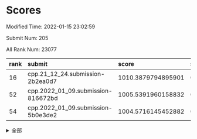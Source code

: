 # Scores

Modified Time: 2022-01-15 23:02:59

Submit Num: 205

All Rank Num: 23077

| rank |               submit               |       score        |       sigma        | pk_num |
| :--- | :--------------------------------- | :----------------- | :----------------- | :----- |
| 16   | cpp.21_12_24.submission-2b2ea0d7   | 1010.3879794895901 | 0.7581988121530912 | 457    |
| 52   | cpp.2022_01_09.submission-816672bd | 1005.5391960158832 | 0.7264522388492415 | 449    |
| 54   | cpp.2022_01_09.submission-5b0e3de2 | 1004.5716145452882 | 0.7182896800967503 | 446    |


<details>
<summary>全部</summary>

| rank |                 submit                 |       score        |       sigma        | pk_num |
| :--- | :------------------------------------- | :----------------- | :----------------- | :----- |
| 1    | gobigger.level_3.submission_level_3_38 | 1011.637983225534  | 0.7888617238322478 | 449    |
| 2    | gobigger.level_3.submission_level_3_9  | 1011.3798372551049 | 0.7696493585033385 | 451    |
| 3    | gobigger.level_3.submission_level_3_43 | 1011.2986532740497 | 0.7643523897600428 | 448    |
| 4    | gobigger.level_3.submission_level_3_27 | 1011.1769317698427 | 0.7557647216451211 | 455    |
| 5    | gobigger.level_3.submission_level_3_32 | 1011.1531203965853 | 0.7871498842038084 | 448    |
| 6    | gobigger.level_3.submission_level_3_35 | 1011.1455833840814 | 0.7789743090813074 | 453    |
| 7    | gobigger.level_3.submission_level_3_11 | 1010.9769452998335 | 0.7668584444008083 | 456    |
| 8    | gobigger.level_3.submission_level_3_10 | 1010.8428598723061 | 0.7809987507521525 | 446    |
| 9    | gobigger.level_3.submission_level_3_25 | 1010.8330942118924 | 0.7791746764832588 | 453    |
| 10   | gobigger.level_3.submission_level_3_37 | 1010.7912342944585 | 0.797535004678853  | 443    |
| 11   | gobigger.level_3.submission_level_3_36 | 1010.7508799388522 | 0.7633846803944958 | 451    |
| 12   | gobigger.level_3.submission_level_3_17 | 1010.6194744166099 | 0.754967733404033  | 455    |
| 13   | gobigger.level_3.submission_level_3_47 | 1010.5309665732151 | 0.7406192692845697 | 453    |
| 14   | gobigger.level_3.submission_level_3_2  | 1010.4857692419687 | 0.7549198752683516 | 450    |
| 15   | gobigger.level_3.submission_level_3_16 | 1010.4778884408016 | 0.7483416195903215 | 448    |
| 16   | cpp.21_12_24.submission-2b2ea0d7       | 1010.3879794895901 | 0.7581988121530912 | 457    |
| 17   | gobigger.level_3.submission_level_3_20 | 1010.3672471463726 | 0.7607898493857723 | 457    |
| 18   | gobigger.level_3.submission_level_3_31 | 1010.3419801322638 | 0.7671982098440162 | 451    |
| 19   | gobigger.level_3.submission_level_3_21 | 1010.2563866469893 | 0.7661988053327117 | 449    |
| 20   | gobigger.level_3.submission_level_3_4  | 1010.2534687414227 | 0.7520744912734935 | 452    |
| 21   | gobigger.level_3.submission_level_3_39 | 1010.2463741410121 | 0.753770050494045  | 444    |
| 22   | gobigger.level_3.submission_level_3_12 | 1010.1237219974615 | 0.7553492863774807 | 450    |
| 23   | gobigger.level_3.submission_level_3_44 | 1010.0897221649645 | 0.7679602458813524 | 454    |
| 24   | gobigger.level_3.submission_level_3_49 | 1010.0149289984791 | 0.7734300935757145 | 453    |
| 25   | gobigger.level_3.submission_level_3_29 | 1010.012413064335  | 0.7694219637277967 | 447    |
| 26   | gobigger.level_3.submission_level_3_41 | 1009.9204384241397 | 0.7682560799501251 | 448    |
| 27   | gobigger.level_3.submission_level_3_26 | 1009.916967411855  | 0.7523865025947851 | 445    |
| 28   | gobigger.level_3.submission_level_3_34 | 1009.9139723951929 | 0.765943433387061  | 450    |
| 29   | gobigger.level_3.submission_level_3_48 | 1009.9113220044229 | 0.7532967240278993 | 452    |
| 30   | gobigger.level_3.submission_level_3_18 | 1009.9106183746634 | 0.7634514713702593 | 455    |
| 31   | gobigger.level_3.submission_level_3_15 | 1009.8494646097445 | 0.7583613034589616 | 451    |
| 32   | gobigger.level_3.submission_level_3_14 | 1009.7836057631613 | 0.7507084368037586 | 453    |
| 33   | gobigger.level_3.submission_level_3_3  | 1009.7673347796801 | 0.7488613944917336 | 449    |
| 34   | gobigger.level_3.submission_level_3_1  | 1009.7492729746481 | 0.7624686963907463 | 449    |
| 35   | gobigger.level_3.submission_level_3_40 | 1009.7186651614189 | 0.7416097349020424 | 445    |
| 36   | gobigger.level_3.submission_level_3_6  | 1009.6878609813484 | 0.7642210246734829 | 453    |
| 37   | gobigger.level_3.submission_level_3_30 | 1009.6534288986778 | 0.7479314723504829 | 453    |
| 38   | gobigger.level_3.submission_level_3_23 | 1009.489673291995  | 0.771404960402333  | 454    |
| 39   | gobigger.level_3.submission_level_3_24 | 1009.4346084506861 | 0.7515035505874951 | 452    |
| 40   | gobigger.level_3.submission_level_3_0  | 1009.3896489175876 | 0.7506263903506716 | 451    |
| 41   | gobigger.level_3.submission_level_3_22 | 1009.3727175724226 | 0.7700450853765721 | 451    |
| 42   | gobigger.level_3.submission_level_3_19 | 1009.1998807447811 | 0.7685771318551698 | 442    |
| 43   | gobigger.level_3.submission_level_3_33 | 1009.168624977549  | 0.7522099612349845 | 449    |
| 44   | gobigger.level_3.submission_level_3_7  | 1008.9899711565525 | 0.7614170135802094 | 450    |
| 45   | gobigger.level_3.submission_level_3_45 | 1008.9587608729165 | 0.7323764640612437 | 452    |
| 46   | gobigger.level_3.submission_level_3_13 | 1008.9571014747173 | 0.7688435568155213 | 454    |
| 47   | gobigger.level_3.submission_level_3_28 | 1008.8972405715385 | 0.7522646167966779 | 450    |
| 48   | gobigger.level_3.submission_level_3_8  | 1008.7018040152919 | 0.7731859513386479 | 450    |
| 49   | gobigger.level_3.submission_level_3_46 | 1008.4954571013881 | 0.7554543132118756 | 444    |
| 50   | gobigger.level_3.submission_level_3_5  | 1008.4209174233011 | 0.7466983467937712 | 450    |
| 51   | gobigger.level_3.submission_level_3_42 | 1008.3994756849679 | 0.7448456109254349 | 445    |
| 52   | cpp.2022_01_09.submission-816672bd     | 1005.5391960158832 | 0.7264522388492415 | 449    |
| 53   | gobigger.level_1.submission_level_1_38 | 1004.8948796684274 | 0.7182221045023004 | 447    |
| 54   | cpp.2022_01_09.submission-5b0e3de2     | 1004.5716145452882 | 0.7182896800967503 | 446    |
| 55   | gobigger.level_1.submission_level_1_43 | 1004.4945191614869 | 0.7208286349403615 | 451    |
| 56   | gobigger.level_1.submission_level_1_2  | 1004.2400598104091 | 0.7264274624947691 | 455    |
| 57   | gobigger.level_1.submission_level_1_4  | 1004.1907917925006 | 0.7182454797486905 | 454    |
| 58   | gobigger.level_1.submission_level_1_13 | 1004.1089229125658 | 0.7254056748428503 | 453    |
| 59   | gobigger.level_1.submission_level_1_1  | 1004.0981070827784 | 0.719274042814406  | 457    |
| 60   | gobigger.level_1.submission_level_1_31 | 1004.005562045814  | 0.7139895283251018 | 445    |
| 61   | gobigger.level_1.submission_level_1_22 | 1003.9422649609328 | 0.7253185037392655 | 449    |
| 62   | gobigger.level_1.submission_level_1_40 | 1003.9125318441735 | 0.7330083592083428 | 451    |
| 63   | gobigger.level_1.submission_level_1_23 | 1003.7842446819546 | 0.7226759198216431 | 453    |
| 64   | gobigger.level_1.submission_level_1_20 | 1003.6954380207198 | 0.7145770355278666 | 446    |
| 65   | gobigger.level_1.submission_level_1_46 | 1003.6498210084702 | 0.7217359037538118 | 452    |
| 66   | gobigger.level_1.submission_level_1_32 | 1003.5460661919668 | 0.720359207510578  | 452    |
| 67   | gobigger.level_1.submission_level_1_5  | 1003.5433884032776 | 0.7344449787932649 | 456    |
| 68   | gobigger.level_1.submission_level_1_14 | 1003.4843453772888 | 0.708476260488513  | 450    |
| 69   | gobigger.level_1.submission_level_1_17 | 1003.458765023693  | 0.7179050156407019 | 448    |
| 70   | gobigger.level_1.submission_level_1_24 | 1003.449032091963  | 0.7079474060018438 | 448    |
| 71   | gobigger.level_1.submission_level_1_27 | 1003.4050230293125 | 0.7251772246853713 | 451    |
| 72   | gobigger.level_1.submission_level_1_41 | 1003.3952427135058 | 0.7149884874787584 | 454    |
| 73   | gobigger.level_1.submission_level_1_28 | 1003.2989251330388 | 0.7185320277662256 | 452    |
| 74   | gobigger.level_1.submission_level_1_25 | 1003.2537162354453 | 0.7258412429230965 | 450    |
| 75   | gobigger.level_1.submission_level_1_9  | 1003.2275750215903 | 0.7137822953608739 | 450    |
| 76   | gobigger.level_1.submission_level_1_29 | 1003.224968854527  | 0.7059154429420427 | 452    |
| 77   | gobigger.level_1.submission_level_1_42 | 1003.1179643438605 | 0.71961499794725   | 455    |
| 78   | gobigger.level_1.submission_level_1_7  | 1003.1107392188927 | 0.7062057132219354 | 444    |
| 79   | gobigger.level_1.submission_level_1_30 | 1003.0550343174374 | 0.7098882489384735 | 451    |
| 80   | gobigger.level_1.submission_level_1_6  | 1002.9926314607699 | 0.7124225069701398 | 453    |
| 81   | gobigger.level_1.submission_level_1_15 | 1002.9655363108678 | 0.7080132350608017 | 455    |
| 82   | gobigger.level_1.submission_level_1_18 | 1002.9533906906715 | 0.7192728493164983 | 452    |
| 83   | gobigger.level_1.submission_level_1_37 | 1002.8661517829914 | 0.7155397147940131 | 449    |
| 84   | gobigger.level_1.submission_level_1_45 | 1002.8458313970516 | 0.7195318953046788 | 444    |
| 85   | gobigger.level_1.submission_level_1_11 | 1002.8376139988763 | 0.7035833742534585 | 455    |
| 86   | gobigger.level_1.submission_level_1_49 | 1002.7945135153665 | 0.7182142948843718 | 450    |
| 87   | gobigger.level_1.submission_level_1_35 | 1002.7274547717711 | 0.7122528785604164 | 456    |
| 88   | gobigger.level_1.submission_level_1_16 | 1002.714472591398  | 0.7244741899284723 | 451    |
| 89   | gobigger.level_1.submission_level_1_39 | 1002.6916377394081 | 0.70779138981034   | 452    |
| 90   | gobigger.level_1.submission_level_1_26 | 1002.6737764448947 | 0.7201106139312987 | 452    |
| 91   | gobigger.level_1.submission_level_1_48 | 1002.6328470479712 | 0.7097878178782301 | 448    |
| 92   | gobigger.level_1.submission_level_1_8  | 1002.524426912806  | 0.718477143279701  | 450    |
| 93   | gobigger.level_1.submission_level_1_33 | 1002.5188883794617 | 0.7096168576120353 | 447    |
| 94   | gobigger.level_1.submission_level_1_36 | 1002.5165611679597 | 0.7187466546022436 | 448    |
| 95   | gobigger.level_1.submission_level_1_12 | 1002.4996942388867 | 0.7027550218399337 | 452    |
| 96   | gobigger.level_1.submission_level_1_21 | 1002.4723596774668 | 0.7084304477436324 | 450    |
| 97   | gobigger.level_1.submission_level_1_47 | 1002.4515736054441 | 0.7151520908704269 | 445    |
| 98   | gobigger.level_1.submission_level_1_10 | 1002.2742275191285 | 0.7172695899651355 | 448    |
| 99   | gobigger.level_1.submission_level_1_3  | 1002.2692273507528 | 0.7131904109455033 | 452    |
| 100  | gobigger.level_1.submission_level_1_44 | 1002.0819513600434 | 0.7060863513373352 | 450    |
| 101  | gobigger.level_1.submission_level_1_34 | 1002.0099160631196 | 0.7202068411728908 | 452    |
| 102  | gobigger.level_1.submission_level_1_19 | 1001.6819883655061 | 0.7229143209954314 | 448    |
| 103  | gobigger.level_1.submission_level_1_0  | 1001.5224006727219 | 0.7007840138662684 | 453    |
| 104  | gobigger.random.submission_random_11   | 996.9333139336769  | 0.705593869673369  | 454    |
| 105  | gobigger.random.submission_random_18   | 996.9322699344668  | 0.7022555553725855 | 450    |
| 106  | gobigger.random.submission_random_47   | 996.7999890848718  | 0.7166228570998883 | 452    |
| 107  | gobigger.random.submission_random_33   | 996.7948799031676  | 0.7086800313495927 | 448    |
| 108  | gobigger.random.submission_random_20   | 996.669498957126   | 0.688150045712215  | 455    |
| 109  | gobigger.random.submission_random_10   | 996.6338540108021  | 0.7122718275235191 | 454    |
| 110  | gobigger.random.submission_random_13   | 996.6138453152296  | 0.7312028304177433 | 450    |
| 111  | gobigger.random.submission_random_3    | 996.5988978493749  | 0.7069050542955368 | 445    |
| 112  | gobigger.random.submission_random_24   | 996.4867949137034  | 0.706673029571549  | 445    |
| 113  | gobigger.random.submission_random_28   | 996.4074951371008  | 0.7173942018750412 | 447    |
| 114  | gobigger.random.submission_random_26   | 996.382718275584   | 0.7046037062603054 | 451    |
| 115  | gobigger.random.submission_random_8    | 996.343641678249   | 0.7195738252651216 | 450    |
| 116  | gobigger.random.submission_random_32   | 996.3183726039516  | 0.7023355930310401 | 452    |
| 117  | gobigger.random.submission_random_21   | 996.2531156824905  | 0.723734012076776  | 445    |
| 118  | gobigger.random.submission_random_0    | 996.1429428684698  | 0.7059317167264821 | 449    |
| 119  | gobigger.random.submission_random_49   | 996.1411360122681  | 0.7111454823173925 | 451    |
| 120  | gobigger.random.submission_random_25   | 996.1278117928375  | 0.7179734879746611 | 447    |
| 121  | gobigger.random.submission_random_41   | 995.9785949650292  | 0.7085516253330757 | 450    |
| 122  | gobigger.random.submission_random_43   | 995.9751237223891  | 0.7125454871978181 | 448    |
| 123  | gobigger.random.submission_random_22   | 995.9728768147454  | 0.7089545697614378 | 449    |
| 124  | gobigger.random.submission_random_39   | 995.9609836509181  | 0.7016566786186845 | 448    |
| 125  | gobigger.random.submission_random_46   | 995.957859462471   | 0.7078749638549264 | 449    |
| 126  | gobigger.random.submission_random_35   | 995.9365395667845  | 0.7125105635540269 | 454    |
| 127  | gobigger.random.submission_random_29   | 995.873276859689   | 0.7131559445624183 | 446    |
| 128  | gobigger.random.submission_random_42   | 995.8715201635606  | 0.7243999913976032 | 450    |
| 129  | gobigger.random.submission_random_17   | 995.8043686888111  | 0.7116668436341376 | 451    |
| 130  | gobigger.random.submission_random_14   | 995.7422270709988  | 0.6969462344234862 | 450    |
| 131  | gobigger.random.submission_random_2    | 995.7278298617673  | 0.6989754266801077 | 451    |
| 132  | gobigger.random.submission_random_6    | 995.6846559234655  | 0.7083198201866784 | 452    |
| 133  | gobigger.random.submission_random_38   | 995.584183357377   | 0.7172125708909103 | 452    |
| 134  | gobigger.random.submission_random_45   | 995.4879765088609  | 0.7126704284931412 | 448    |
| 135  | gobigger.random.submission_random_34   | 995.4712684758653  | 0.707221394045136  | 454    |
| 136  | gobigger.random.submission_random_12   | 995.4323403225479  | 0.6949348934026098 | 450    |
| 137  | gobigger.random.submission_random_31   | 995.4277791579689  | 0.7045097647245658 | 448    |
| 138  | gobigger.random.submission_random_44   | 995.3997538715855  | 0.7106086313833154 | 451    |
| 139  | gobigger.random.submission_random_15   | 995.3904318798253  | 0.7033844813972215 | 450    |
| 140  | gobigger.random.submission_random_40   | 995.3537245645642  | 0.698659547559875  | 451    |
| 141  | gobigger.random.submission_random_4    | 995.3412775821513  | 0.7237547737121874 | 450    |
| 142  | gobigger.random.submission_random_30   | 995.3093923121166  | 0.7082589719300783 | 454    |
| 143  | gobigger.random.submission_random_36   | 995.2806016404128  | 0.7088276339890701 | 451    |
| 144  | gobigger.random.submission_random_19   | 995.2496522245526  | 0.71507549628025   | 452    |
| 145  | gobigger.random.submission_random_7    | 995.2028916732913  | 0.7188210694274766 | 447    |
| 146  | gobigger.random.submission_random_48   | 995.1133704881573  | 0.7102125636528724 | 444    |
| 147  | gobigger.random.submission_random_23   | 994.9462284287384  | 0.709178874015979  | 453    |
| 148  | gobigger.random.submission_random_9    | 994.9021848622878  | 0.7032034338655253 | 447    |
| 149  | gobigger.random.submission_random_1    | 994.9008822143375  | 0.7061761160802037 | 448    |
| 150  | gobigger.random.submission_random_37   | 994.7053442592858  | 0.7171699210887656 | 450    |
| 151  | gobigger.random.submission_random_5    | 994.5863357962778  | 0.7157869297923316 | 454    |
| 152  | gobigger.random.submission_random_16   | 994.4111953296702  | 0.7174177984007365 | 450    |
| 153  | gobigger.level_2.submission_level_2_36 | 994.0375503320012  | 0.7278070312261237 | 453    |
| 154  | gobigger.random.submission_random_27   | 993.9803861003794  | 0.7221377350652165 | 452    |
| 155  | gobigger.level_2.submission_level_2_29 | 993.913711370052   | 0.7327854106321462 | 450    |
| 156  | gobigger.level_2.submission_level_2_31 | 993.9121588663442  | 0.7241295019340345 | 450    |
| 157  | gobigger.level_2.submission_level_2_13 | 993.8845071120284  | 0.7272962780564883 | 454    |
| 158  | gobigger.level_2.submission_level_2_37 | 993.7501862243893  | 0.7293566582721503 | 447    |
| 159  | gobigger.level_2.submission_level_2_10 | 993.727304521452   | 0.7187807465655159 | 446    |
| 160  | gobigger.level_2.submission_level_2_40 | 993.5778787461436  | 0.7410752069237196 | 450    |
| 161  | gobigger.level_2.submission_level_2_46 | 993.4880170778765  | 0.7351781476874653 | 446    |
| 162  | gobigger.level_2.submission_level_2_1  | 993.4543868861018  | 0.7254952700618438 | 451    |
| 163  | gobigger.level_2.submission_level_2_39 | 993.4250735295398  | 0.7204355639559652 | 445    |
| 164  | gobigger.level_2.submission_level_2_24 | 993.2012684927663  | 0.7273870453870274 | 452    |
| 165  | gobigger.level_2.submission_level_2_11 | 993.0626110917892  | 0.7319929307072364 | 455    |
| 166  | gobigger.level_2.submission_level_2_5  | 993.01234404271    | 0.756034813629177  | 445    |
| 167  | gobigger.level_2.submission_level_2_44 | 992.910546976745   | 0.7565792569574956 | 453    |
| 168  | gobigger.level_2.submission_level_2_47 | 992.7652362367174  | 0.7498215957735661 | 450    |
| 169  | gobigger.level_2.submission_level_2_3  | 992.7481872482194  | 0.7421626554948515 | 453    |
| 170  | gobigger.level_2.submission_level_2_35 | 992.7428964428173  | 0.742505521963213  | 452    |
| 171  | gobigger.level_2.submission_level_2_30 | 992.7228443139838  | 0.7420817285810343 | 450    |
| 172  | gobigger.level_2.submission_level_2_32 | 992.7217122240473  | 0.7498800731086983 | 451    |
| 173  | gobigger.level_2.submission_level_2_42 | 992.658144339993   | 0.751930476612145  | 455    |
| 174  | gobigger.level_2.submission_level_2_9  | 992.6443997463197  | 0.7267931239118771 | 451    |
| 175  | gobigger.level_2.submission_level_2_41 | 992.5802539940606  | 0.7451854372094618 | 450    |
| 176  | gobigger.level_2.submission_level_2_34 | 992.477456364099   | 0.7425464863153163 | 452    |
| 177  | gobigger.level_2.submission_level_2_49 | 992.4399965808241  | 0.7529436312425258 | 451    |
| 178  | gobigger.level_2.submission_level_2_7  | 992.3980710846879  | 0.7298515265307163 | 447    |
| 179  | gobigger.level_2.submission_level_2_45 | 992.3943061163089  | 0.7447368083592084 | 448    |
| 180  | gobigger.level_2.submission_level_2_0  | 992.2225190498041  | 0.7277268041481764 | 448    |
| 181  | gobigger.level_2.submission_level_2_6  | 992.08560437976    | 0.7465707079226143 | 446    |
| 182  | gobigger.level_2.submission_level_2_12 | 991.8644491209589  | 0.7665357091649982 | 451    |
| 183  | gobigger.level_2.submission_level_2_22 | 991.7830278824948  | 0.7346409643419369 | 447    |
| 184  | gobigger.level_2.submission_level_2_43 | 991.7684537253549  | 0.7442090746039204 | 450    |
| 185  | gobigger.level_2.submission_level_2_2  | 991.6045774326875  | 0.7595802763926404 | 450    |
| 186  | gobigger.level_2.submission_level_2_17 | 991.4829895127825  | 0.7545155451906475 | 454    |
| 187  | gobigger.level_2.submission_level_2_33 | 991.4597780513163  | 0.745738617552387  | 445    |
| 188  | gobigger.level_2.submission_level_2_16 | 991.4159766029312  | 0.7510435650270498 | 452    |
| 189  | gobigger.level_2.submission_level_2_21 | 991.3280954658576  | 0.7431413462742676 | 451    |
| 190  | gobigger.level_2.submission_level_2_26 | 991.2638238118652  | 0.7564453095073409 | 452    |
| 191  | gobigger.level_2.submission_level_2_19 | 991.2625744931489  | 0.7456428416557597 | 450    |
| 192  | gobigger.level_2.submission_level_2_48 | 991.2049516264879  | 0.7484226502951231 | 448    |
| 193  | gobigger.level_2.submission_level_2_8  | 991.170089385391   | 0.7643550746325348 | 450    |
| 194  | gobigger.level_2.submission_level_2_27 | 991.1444209520146  | 0.7384291570515905 | 448    |
| 195  | gobigger.level_2.submission_level_2_28 | 991.1417753786882  | 0.7673039697727465 | 454    |
| 196  | gobigger.level_2.submission_level_2_23 | 991.0426287506493  | 0.7449511833170956 | 449    |
| 197  | gobigger.level_2.submission_level_2_20 | 990.8051404912316  | 0.7481936888203184 | 452    |
| 198  | gobigger.level_2.submission_level_2_38 | 990.7813404668625  | 0.7604589865654972 | 452    |
| 199  | gobigger.level_2.submission_level_2_14 | 990.7176971233182  | 0.7551255960431781 | 452    |
| 200  | gobigger.level_2.submission_level_2_25 | 990.6485869911636  | 0.7610092354494036 | 449    |
| 201  | gobigger.level_2.submission_level_2_4  | 990.5825593123772  | 0.7557215933603445 | 451    |
| 202  | gobigger.level_2.submission_level_2_18 | 990.018177831305   | 0.7730677214356476 | 452    |
| 203  | gobigger.level_2.submission_level_2_15 | 989.6912302517102  | 0.7804047208741342 | 449    |
| 204  | gobigger.none.submission_none_1        | 978.5866333510949  | 1.210781703283882  | 450    |
| 205  | gobigger.none.submission_none_0        | 976.0513211911166  | 1.4206568552814847 | 450    |

</details>